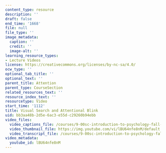 ```yaml
---
content_type: resource
description: ''
draft: false
end_time: '1668'
file: null
file_type: ''
image_metadata:
  caption: ''
  credit: ''
  image-alt: ''
learning_resource_types:
- Lecture Videos
license: https://creativecommons.org/licenses/by-nc-sa/4.0/
ocw_type: ''
optional_tab_title: ''
optional_text: ''
parent_title: Attention
parent_type: CourseSection
related_resources_text: ''
resource_index_text: ''
resourcetype: Video
start_time: '1112'
title: Visual Search and Attentional Blink
uid: bb3aa48b-2d5e-6ac3-e55d-c29260b94ebb
video_files:
  video_captions_file: /courses/9-00sc-introduction-to-psychology-fall-2011/96b630bae8c5522d858823161ff4b891_lBU64nfe8nM.vtt
  video_thumbnail_file: https://img.youtube.com/vi/lBU64nfe8nM/default.jpg
  video_transcript_file: /courses/9-00sc-introduction-to-psychology-fall-2011/c8ecc676fe7be39c72926c3e66cb509a_lBU64nfe8nM.pdf
video_metadata:
  youtube_id: lBU64nfe8nM
---
```


